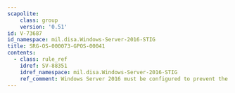 ```yaml
---
scapolite:
    class: group
    version: '0.51'
id: V-73687
id_namespace: mil.disa.Windows-Server-2016-STIG
title: SRG-OS-000073-GPOS-00041
contents:
  - class: rule_ref
    idref: SV-88351
    idref_namespace: mil.disa.Windows-Server-2016-STIG
    ref_comment: Windows Server 2016 must be configured to prevent the stora ...
---
```


